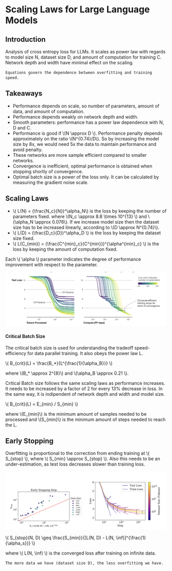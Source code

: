 # Scaling Laws for Large Language Models

## Introduction

Analysis of cross entropy loss for LLMs. It scales as power law with regards to model size N, dataset size D, and amount of computation for training C. 
Network depth and width have minimal effect on the scaling. 

``` admonish note
Equations govern the dependence between overfitting and training speed. 
```

## Takeaways

- Performance depends on scale, so number of parameters, amount of data, and amount of computation.
- Performance depends weakly on network depth and width. 
- Smooth parameters: performance has a power law dependence with N, D and C.
- Performance is good if \\(N \approx D \\). Performance penalty depends approximately on the ratio \\(N^{0.74}/D\\). So by increasing the model size by 8x, we would need 5x the data to maintain performance and avoid penalty. 
- These networks are more sample efficient compared to smaller networks. 
- Convergence is inefficient, optimal performance is obtained when stopping shortly of convergence. 
- Optimal batch size is a power of the loss only. It can be calculated by measuring the gradient noise scale.

## Scaling Laws

- \\( L(N) = (\frac{N_c}{N})^\alpha_N\\) is the loss by keeping the number of parameters fixed.
    where \\(N_c \approx 8.8 \times 10^{13} \\) and \\(\alpha_N \approx 0.076\\). 
    If we increase model size then the dataset size has to be increased linearly, according to \\(D \approx N^{0.74}\\).
- \\( L(D) = (\frac{D_c}{D})^\alpha_D \\) is the loss by keeping the dataset size fixed.
- \\( L(C_{min}) = (\frac{C^{min}_c}{C^{min}})^{\alpha^{min}_c} \\) is the loss by keeping the amount of computation fixed.

Each \\( \alpha \\) parameter indicates the degree of performance improvement with respect to the parameter. 

![Scaling Laws](./imgs/scaling_laws_1.png)

#### Critical Batch Size

The critical batch size is used for understanding the tradeoff speed-efficiency for data parallel training. 
It also obeys the power law L. 

\\( B_{crit}(L) = \frac{B_*}{L^{\frac{1}{\alpha_B}}} \\)

where \\(B_* \approx 2^{8}\\) and \\(\alpha_B \approx 0.21 \\).

Critical Batch size follows the same scaling laws as performance increases. It needs to be increased by a factor of 2 for every 13% decrease in loss. In the same way, it is indipendent of network depth and width and model size.

\\( B_{crit}(L) = E_{min} / S_{min} \\)

where \\(E_{min}\\) is the minimum amount of samples needed to be processed and  \\(S_{min}\\) is the minimum amount of steps needed to reach the L. 

## Early Stopping

Overfitting is proportional to the correction from ending training at \\( S_{stop} \\), where \\( S_{min} \approx S_{stop} \\). Also this needs to be an under-estimation, as test loss decreases slower than training loss.

![Early Stopping](./imgs/scaling_laws_2.png)

\\( S_{stop}(N, D) \geq \frac{S_{min}}{[L(N, D) - L(N, \inf)]^{\frac{1}{\alpha_s}}} \\)

where \\( L(N, \inf) \\) is the converged loss after training on infinite data. 

``` admonish note
The more data we have (dataset size D), the less overfitting we have.
```
